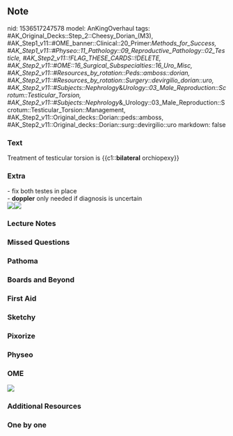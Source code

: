 ## Note
nid: 1536517247578
model: AnKingOverhaul
tags: #AK_Original_Decks::Step_2::Cheesy_Dorian_(M3), #AK_Step1_v11::#OME_banner::Clinical::20_Primer:_Methods_for_Success, #AK_Step1_v11::#Physeo::11_Pathology::09_Reproductive_Pathology::02_Testicle, #AK_Step2_v11::!FLAG_THESE_CARDS::!DELETE, #AK_Step2_v11::#OME::16_Surgical_Subspecialties::16_Uro_Misc, #AK_Step2_v11::#Resources_by_rotation::Peds::amboss::dorian, #AK_Step2_v11::#Resources_by_rotation::Surgery::devirgilio_dorian::uro, #AK_Step2_v11::#Subjects::Nephrology_&_Urology::03_Male_Reproduction::Scrotum::Testicular_Torsion, #AK_Step2_v11::#Subjects::Nephrology_&_Urology::03_Male_Reproduction::Scrotum::Testicular_Torsion::Management, #AK_Step2_v11::Original_decks::Dorian::peds::amboss, #AK_Step2_v11::Original_decks::Dorian::surg::devirgilio::uro
markdown: false

### Text
Treatment of testicular torsion is {{c1::<b>bilateral</b>
orchiopexy}}

### Extra
<div>
  - fix both testes in place
</div>
<div>
  - <b>doppler</b> only needed if diagnosis is uncertain
</div><img src="paste-1312602135199745.jpg"><img src=
"paste-225550207549441.jpg">

### Lecture Notes


### Missed Questions


### Pathoma


### Boards and Beyond


### First Aid


### Sketchy


### Pixorize


### Physeo


### OME
<div class="ome-widget">
  <a href="https://onlinemeded.org/spa/surgery?ref=anki"><img src=
  "_OME_AnkiFlashcards_Topic_4.png"></a>
</div>

### Additional Resources


### One by one

